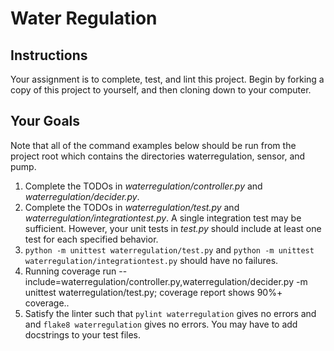 # Water Regulation

## Instructions

Your assignment is to complete, test, and lint this project. Begin by forking a copy of this project to yourself, and then cloning down to your computer.

## Your Goals

Note that all of the command examples below should be run from the project root which contains the directories waterregulation, sensor, and pump.

1. Complete the TODOs in *waterregulation/controller.py* and *waterregulation/decider.py*.
2. Complete the TODOs in *waterregulation/test.py* and *waterregulation/integrationtest.py*. A single integration test may be sufficient. However, your unit tests in *test.py* should include at least one test for each specified behavior.
3. `python -m unittest waterregulation/test.py` and `python -m unittest waterregulation/integrationtest.py` should have no failures.
4. Running coverage run --include=waterregulation/controller.py,waterregulation/decider.py -m unittest waterregulation/test.py; coverage report shows 90%+ coverage..
5. Satisfy the linter such that `pylint waterregulation` gives no errors and and `flake8 waterregulation` gives no errors. You may have to add docstrings to your test files.

